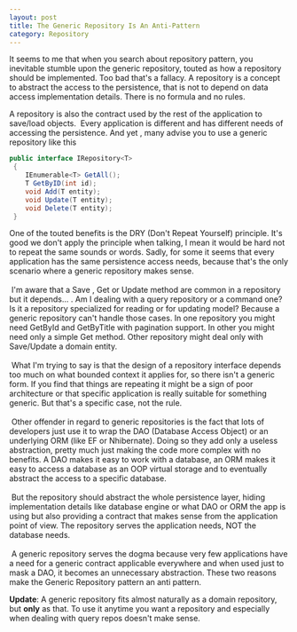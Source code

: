 ```yaml
---
layout: post
title: The Generic Repository Is An Anti-Pattern
category: Repository
---
```


It seems to me that when you search about repository pattern, you inevitable stumble upon the generic repository, touted as how a repository should be implemented. Too bad that's a fallacy. A repository is a concept to abstract the access to the persistence, that is not to depend on data access implementation details. There is no formula and no rules.  
  
A repository is also the contract used by the rest of the application to save/load objects.  Every application is different and has different needs of accessing the persistence. And yet , many advise you to use a generic repository like this

  
```csharp
public interface IRepository<T>
 {
    IEnumerable<T> GetAll();
    T GetByID(int id);   
    void Add(T entity);
    void Update(T entity);
    void Delete(T entity);
 }
```
  One of the touted benefits is the DRY (Don't Repeat Yourself) principle. It's good we don't apply the principle when talking, I mean it would be hard not to repeat the same sounds or words. Sadly, for some it seems that every application has the same persistence access needs, because that's the only scenario where a generic repository makes sense.   
   
 I'm aware that a Save , Get or Update method are common in a repository but it depends... . Am I dealing with a query repository or a command one? Is it a repository specialized for reading or for updating model? Because a generic repository can't handle those cases. In one repository you might need GetById and GetByTitle with pagination support. In other you might need only a simple Get method. Other repository might deal only with Save/Update a domain entity.  
   
 What I'm trying to say is that the design of a repository interface depends too much on what bounded context it applies for, so there isn't a generic form. If you find that things are repeating it might be a sign of poor architecture or that specific application is really suitable for something generic. But that's a specific case, not the rule.  
   
 Other offender in regard to generic repositories is the fact that lots of developers just use it to wrap the DAO (Database Access Object) or an underlying ORM (like EF or Nhibernate). Doing so they add only a useless abstraction, pretty much just making the code more complex with no benefits. A DAO makes it easy to work with a database, an ORM makes it easy to access a database as an OOP virtual storage and to eventually abstract the access to a specific database.   
   
 But the repository should abstract the whole persistence layer, hiding implementation details like database engine or what DAO or ORM the app is using but also providing a contract that makes sense from the application point of view. The repository serves the application needs, NOT the database needs.  
   
 A generic repository serves the dogma because very few applications have a need for a generic contract applicable everywhere and when used just to mask a DAO, it becomes an unnecessary abstraction. These two reasons make the Generic Repository pattern an anti pattern.

 **Update**: A generic repository fits almost naturally as a domain repository, but **only** as that. To use it anytime you want a repository and especially when dealing with query repos doesn't make sense.


